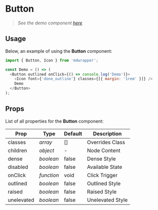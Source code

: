# Button

> _See the demo component [here](./Button.jsx)_

## Usage

Below, an example of using the **Button** component:

```js
import { Button, Icon } from 'mdwrapper';

const Demo = () => (
  <Button outlined onClick={() => console.log('Demo')}>
    <Icon font={'done_outline'} classes={[{ margin: '1rem' }]} />
    Demo
  </Button>
);
```

## Props

List of all properties for the **Button** component:

| **Prop** | **Type** | **Default** | **Description** |
|--|--|--|--|
| classes | _array_ | [] | Overrides Class |
| children | _object_ | - | Node Content |
| dense | _boolean_ | false | Dense Style |
| disabled | _boolean_ | false | Available State |
| onClick | _function_ | void | Click Trigger |
| outlined | _boolean_ | false | Outlined Style |
| raised | _boolean_ | false | Raised Style |
| unelevated | _boolean_ | false | Unelevated Style |

